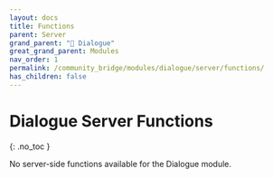 ```yaml
---
layout: docs
title: Functions
parent: Server
grand_parent: "💬 Dialogue"
great_grand_parent: Modules
nav_order: 1
permalink: /community_bridge/modules/dialogue/server/functions/
has_children: false
---
```


# Dialogue Server Functions
{: .no_toc }

No server-side functions available for the Dialogue module.
